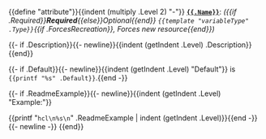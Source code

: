 {{define "attribute"}}{{indent (multiply .Level 2) "-"}} [**`{{.Name}}`**](#attr-{{.Name}}-{{.Level}}): *({{if .Required}}**Required**{{else}}Optional{{end}} `{{template "variableType" .Type}}`{{if .ForcesRecreation}}, Forces new resource{{end}})*<a name="attr-{{.Name}}-{{.Level}}"></a>

{{- if .Description}}{{- newline}}{{indent (getIndent .Level) .Description}}{{end}}

{{- if .Default}}{{- newline}}{{indent (getIndent .Level) "Default"}} is `{{printf "%s" .Default}}`.{{end -}}

{{- if .ReadmeExample}}{{- newline}}{{indent (getIndent .Level) "Example:"}}

{{printf "```hcl\n%s\n```" .ReadmeExample | indent (getIndent .Level)}}{{end -}}
{{- newline -}}
{{end}}
